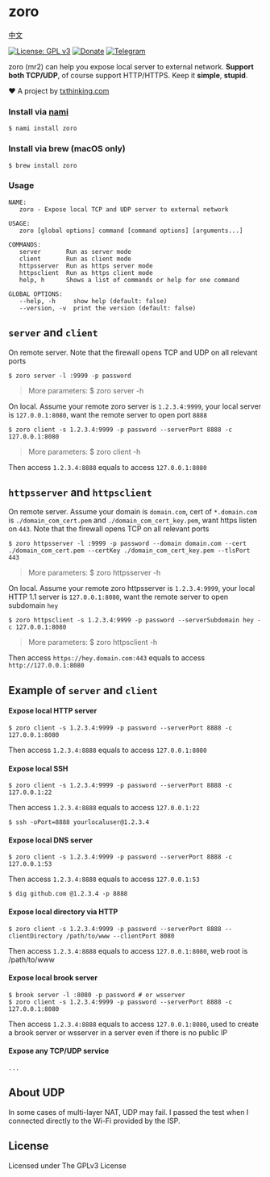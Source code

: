 # zoro

[中文](README_ZH.md)

[![License: GPL v3](https://img.shields.io/badge/License-GPL%20v3-blue.svg)](http://www.gnu.org/licenses/gpl-3.0)
[![Donate](https://img.shields.io/badge/Support-Donate-ff69b4.svg)](https://github.com/sponsors/txthinking)
[![Telegram](https://img.shields.io/badge/Join-Telegram-ff69b4.svg)](https://docs.google.com/forms/d/e/1FAIpQLSdzMwPtDue3QoezXSKfhW88BXp57wkbDXnLaqokJqLeSWP9vQ/viewform)

zoro (mr2) can help you expose local server to external network. **Support both TCP/UDP**, of course support HTTP/HTTPS. Keep it **simple**, **stupid**.

❤️ A project by [txthinking.com](https://www.txthinking.com)

### Install via [nami](https://github.com/txthinking/nami)

```
$ nami install zoro
```

### Install via brew (macOS only)

```
$ brew install zoro
```

### Usage

```
NAME:
   zoro - Expose local TCP and UDP server to external network

USAGE:
   zoro [global options] command [command options] [arguments...]

COMMANDS:
   server       Run as server mode
   client       Run as client mode
   httpsserver  Run as https server mode
   httpsclient  Run as https client mode
   help, h      Shows a list of commands or help for one command

GLOBAL OPTIONS:
   --help, -h     show help (default: false)
   --version, -v  print the version (default: false)
```

## `server` and `client`

On remote server. Note that the firewall opens TCP and UDP on all relevant ports

```
$ zoro server -l :9999 -p password
```

> More parameters: $ zoro server -h

On local. Assume your remote zoro server is `1.2.3.4:9999`, your local server is `127.0.0.1:8080`, want the remote server to open port `8888`

```
$ zoro client -s 1.2.3.4:9999 -p password --serverPort 8888 -c 127.0.0.1:8080
```

> More parameters: $ zoro client -h<br/>

Then access `1.2.3.4:8888` equals to access `127.0.0.1:8080`

## `httpsserver` and `httpsclient`

On remote server. Assume your domain is `domain.com`, cert of `*.domain.com` is `./domain_com_cert.pem` and `./domain_com_cert_key.pem`, want https listen on `443`. Note that the firewall opens TCP on all relevant ports

```
$ zoro httpsserver -l :9999 -p password --domain domain.com --cert ./domain_com_cert.pem --certKey ./domain_com_cert_key.pem --tlsPort 443
```

> More parameters: $ zoro httpsserver -h<br/>

On local. Assume your remote zoro httpsserver is `1.2.3.4:9999`, your local HTTP 1.1 server is `127.0.0.1:8080`, want the remote server to open subdomain `hey`

```
$ zoro httpsclient -s 1.2.3.4:9999 -p password --serverSubdomain hey -c 127.0.0.1:8080
```

> More parameters: $ zoro httpsclient -h

Then access `https://hey.domain.com:443` equals to access `http://127.0.0.1:8080`

## Example of `server` and `client`

#### Expose local HTTP server

```
$ zoro client -s 1.2.3.4:9999 -p password --serverPort 8888 -c 127.0.0.1:8080
```

Then access `1.2.3.4:8888` equals to access `127.0.0.1:8080`

#### Expose local SSH

```
$ zoro client -s 1.2.3.4:9999 -p password --serverPort 8888 -c 127.0.0.1:22
```

Then access `1.2.3.4:8888` equals to access `127.0.0.1:22`

```
$ ssh -oPort=8888 yourlocaluser@1.2.3.4
```

#### Expose local DNS server

```
$ zoro client -s 1.2.3.4:9999 -p password --serverPort 8888 -c 127.0.0.1:53
```

Then access `1.2.3.4:8888` equals to access `127.0.0.1:53`

```
$ dig github.com @1.2.3.4 -p 8888
```

#### Expose local directory via HTTP

```
$ zoro client -s 1.2.3.4:9999 -p password --serverPort 8888 --clientDirectory /path/to/www --clientPort 8080
```

Then access `1.2.3.4:8888` equals to access `127.0.0.1:8080`, web root is /path/to/www

#### Expose local brook server

```
$ brook server -l :8080 -p password # or wsserver
$ zoro client -s 1.2.3.4:9999 -p password --serverPort 8888 -c 127.0.0.1:8080
```

Then access `1.2.3.4:8888` equals to access `127.0.0.1:8080`, used to create a brook server or wsserver in a server even if there is no public IP

#### Expose any TCP/UDP service

```
...
```

## About UDP

In some cases of multi-layer NAT, UDP may fail. I passed the test when I connected directly to the Wi-Fi provided by the ISP.

## License

Licensed under The GPLv3 License
